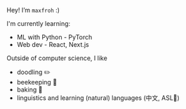 Hey! I’m `maxfroh` :)

I'm currently learning:
  - ML with Python - PyTorch
  - Web dev - React, Next.js

Outside of computer science, I like
  - doodling ✏️
  - beekeeping 🐝
  - baking 🥖
  - linguistics and learning (natural) languages (中文, ASL🤟)


<!---
maxfroh/maxfroh is a ✨ special ✨ repository because its `README.md` (this file) appears on your GitHub profile.
You can click the Preview link to take a look at your changes.
--->
